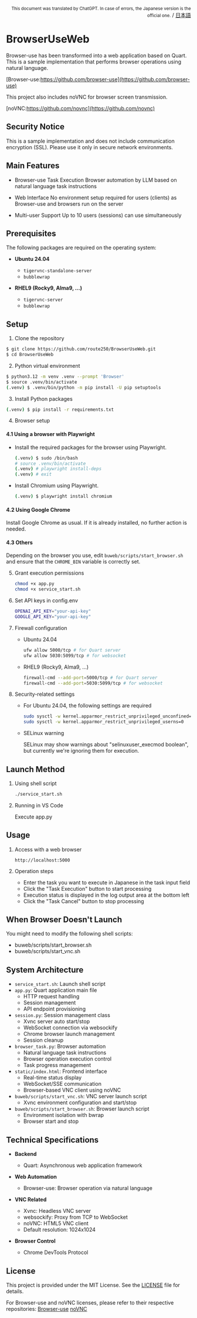 <div align="right">
<small>This document was translated by ChatGPT. In case of errors, the Japanese version is the official one.</small> / <a href="README.md">日本語</a></div>

# BrowserUseWeb

Browser-use has been transformed into a web application based on Quart.
This is a sample implementation that performs browser operations using natural language.

[Browser-use:https://github.com/browser-use](https://github.com/browser-use)

This project also includes noVNC for browser screen transmission.

[noVNC:https://github.com/novnc](https://github.com/novnc)

## Security Notice

This is a sample implementation and does not include communication encryption (SSL).
Please use it only in secure network environments.

## Main Features

- Browser-use Task Execution
  Browser automation by LLM based on natural language task instructions

- Web Interface
  No environment setup required for users (clients) as Browser-use and browsers run on the server

- Multi-user Support
  Up to 10 users (sessions) can use simultaneously

## Prerequisites

The following packages are required on the operating system:

- **Ubuntu 24.04**
  - `tigervnc-standalone-server`
  - `bubblewrap`

- **RHEL9 (Rocky9, Alma9, ...)**
  - `tigervnc-server`
  - `bubblewrap`

## Setup

1. Clone the repository

  ```bash
  $ git clone https://github.com/route250/BrowserUseWeb.git
  $ cd BrowserUseWeb
  ```

2. Python virtual environment

  ```bash
  $ python3.12 -m venv .venv --prompt 'Browser'
  $ source .venv/bin/activate
  (.venv) $ .venv/bin/python -m pip install -U pip setuptools
  ```

3. Install Python packages

  ```bash
  (.venv) $ pip install -r requirements.txt
  ```

4. Browser setup

  #### 4.1 Using a browser with Playwright

  - Install the required packages for the browser using Playwright.

    ```bash
    (.venv) $ sudo /bin/bash
    # source .venv/bin/activate
    (.venv) # playwright install-deps
    (.venv) # exit
    ```

  - Install Chromium using Playwright.

    ```bash
    (.venv) $ playwright install chromium
    ```

  #### 4.2 Using Google Chrome

  Install Google Chrome as usual. If it is already installed, no further action is needed.

  #### 4.3 Others

  Depending on the browser you use, edit `buweb/scripts/start_browser.sh` and ensure that the `CHROME_BIN` variable is correctly set.

5. Grant execution permissions

    ```bash
    chmod +x app.py
    chmod +x service_start.sh
    ```

6. Set API keys in config.env

    ```bash
    OPENAI_API_KEY="your-api-key"
    GOOGLE_API_KEY="your-api-key"
    ```

7. Firewall configuration

    - Ubuntu 24.04

        ```bash
        ufw allow 5000/tcp # for Quart server
        ufw allow 5030:5099/tcp # for websocket
        ```

    - RHEL9 (Rocky9, Alma9, ...)

        ```bash
        firewall-cmd --add-port=5000/tcp # for Quart server
        firewall-cmd --add-port=5030:5099/tcp # for websocket
        ```

8. Security-related settings

    - For Ubuntu 24.04, the following settings are required

        ```bash
        sudo sysctl -w kernel.apparmor_restrict_unprivileged_unconfined=0
        sudo sysctl -w kernel.apparmor_restrict_unprivileged_userns=0
        ```

    - SELinux warning

        SELinux may show warnings about "selinuxuser_execmod boolean", but currently we're ignoring them for execution.

## Launch Method

1. Using shell script

    ```bash
    ./service_start.sh
    ```

2. Running in VS Code

    Execute app.py

## Usage

1. Access with a web browser

    ```
    http://localhost:5000
    ```

2. Operation steps

    - Enter the task you want to execute in Japanese in the task input field
    - Click the "Task Execution" button to start processing
    - Execution status is displayed in the log output area at the bottom left
    - Click the "Task Cancel" button to stop processing

## When Browser Doesn't Launch

You might need to modify the following shell scripts:

- buweb/scripts/start_browser.sh
- buweb/scripts/start_vnc.sh

## System Architecture

- `service_start.sh`: Launch shell script
- `app.py`: Quart application main file
  - HTTP request handling
  - Session management
  - API endpoint provisioning
- `session.py`: Session management class
  - Xvnc server auto start/stop
  - WebSocket connection via websockify
  - Chrome browser launch management
  - Session cleanup
- `browser_task.py`: Browser automation
  - Natural language task instructions
  - Browser operation execution control
  - Task progress management
- `static/index.html`: Frontend interface
  - Real-time status display
  - WebSocket/SSE communication
  - Browser-based VNC client using noVNC
- `buweb/scripts/start_vnc.sh`: VNC server launch script
  - Xvnc environment configuration and start/stop
- `buweb/scripts/start_browser.sh`: Browser launch script
  - Environment isolation with bwrap
  - Browser start and stop
  
## Technical Specifications

- **Backend**
  - Quart: Asynchronous web application framework

- **Web Automation**
  - Browser-use: Browser operation via natural language

- **VNC Related**
  - Xvnc: Headless VNC server
  - websockify: Proxy from TCP to WebSocket
  - noVNC: HTML5 VNC client
  - Default resolution: 1024x1024

- **Browser Control**
  - Chrome DevTools Protocol

## License

This project is provided under the MIT License. See the [LICENSE](LICENSE) file for details.

For Browser-use and noVNC licenses, please refer to their respective repositories:
[Browser-use](https://github.com/browser-use)
[noVNC](https://github.com/novnc)